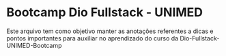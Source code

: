 # Bootcamp Dio Fullstack - UNIMED
Este arquivo tem como objetivo manter as anotações referentes a dicas e pontos importantes para auxiliar no aprendizado do curso da Dio-Fullstack-UNIMED-Bootcamp
